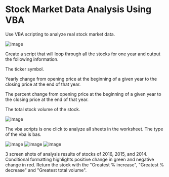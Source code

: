 # Stock Market Data Analysis Using VBA
Use VBA scripting to analyze real stock market data.




![image](https://user-images.githubusercontent.com/79819331/119191484-b280d300-ba4c-11eb-896b-68a2b383076e.png)

Create a script that will loop through all the stocks for one year and output the following information.


The ticker symbol.


Yearly change from opening price at the beginning of a given year to the closing price at the end of that year.


The percent change from opening price at the beginning of a given year to the closing price at the end of that year.


The total stock volume of the stock.

![image](https://user-images.githubusercontent.com/79819331/119191346-806f7100-ba4c-11eb-9b4e-9fc8b9a5023a.png)


The vba scripts is one click to analyze all sheets in the worksheet. The type of the vba is bas.

![image](https://user-images.githubusercontent.com/79819331/119189452-1229af00-ba4a-11eb-9f68-98cda6433f2f.png)
![image](https://user-images.githubusercontent.com/79819331/119189466-1655cc80-ba4a-11eb-9267-9eb7d2185a34.png)
![image](https://user-images.githubusercontent.com/79819331/119189486-1b1a8080-ba4a-11eb-9049-7a821ab16f23.png)

3 screen shots of analysis results of stocks of 2016, 2015, and 2014.
Conditional formatting highlights positive change in green and negative change in red.
Return the stock with the "Greatest % increase", "Greatest % decrease" and "Greatest total volume". 
